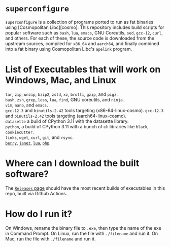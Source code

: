 # `superconfigure`

`superconfigure` is a collection of programs ported to run as fat binaries using
[Cosmopolitan Libc][cosmo]. This repository includes build scripts for popular
software such as `bash`, `lua`, `emacs`, GNU Coreutils, `sed`, `gcc-12`, `curl`,
and others. For each of these, the source code is downloaded from the upstream
sources, compiled for `x86_64` and `aarch64`, and finally combined into a fat
binary using Cosmopolitan Libc's `apelink` program.

# List of Executables that will work on Windows, Mac, and Linux
`tar`, `zip`, `unzip`, `bzip2`, `zstd`, `xz`, `brotli`, `gzip`, and `pigz`.  
`bash`, `zsh`, `grep`, `less`, `lua`, `find`, GNU coreutils, and `ninja`.  
`vim`, `nano`, and `emacs`.  
`gcc-12.3` and `binutils-2.42` tools targeting (x86-64-linux-cosmo).
`gcc-12.3` and `binutils-2.42` tools targeting (aarch64-linux-cosmo).  
`datasette` a build of CPython 3.11 with the datasette library.  
`python`, a build of CPython 3.11 with a bunch of cli libraries like `black`, `cookiecutter`.  
`links`, `wget`, `curl`, `git`, and `rsync`.  
[`berry`](https://berry-lang.github.io/), [`janet`](https://janet-lang.org/), [`lua`](https://www.lua.org/), [`php`](https://www.php.net/).  

# Where can I download the built software?

The  [`Releases` page](https://github.com/ahgamut/superconfigure/releases)
should have the most recent builds of executables in this repo, built via Github
Actions.  

# How do I run it?

On Windows, rename the binary file to `.exe`, then type the name of the exe in Command Prompt.
On Linux, run the file with `./filename` and run it.
On Mac, run the file with `./filename` and run it.

